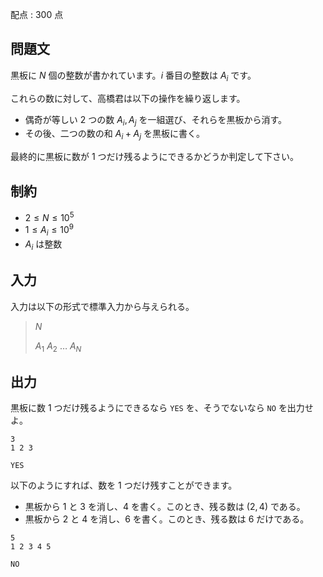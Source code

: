 配点 : $300$ 点

## 問題文

黒板に $N$ 個の整数が書かれています。$i$ 番目の整数は $A_i$ です。

これらの数に対して、高橋君は以下の操作を繰り返します。

- 偶奇が等しい $2$ つの数 $A_i,A_j$ を一組選び、それらを黒板から消す。
- その後、二つの数の和 $A_i+A_j$ を黒板に書く。

最終的に黒板に数が $1$ つだけ残るようにできるかどうか判定して下さい。

## 制約

- $2 \leq N \leq 10^5$
- $1 \leq A_i \leq 10^9$
- $A_i$ は整数

## 入力

入力は以下の形式で標準入力から与えられる。

> $N$
> 
> $A_1$ $A_2$ … $A_N$

## 出力

黒板に数 $1$ つだけ残るようにできるなら `YES` を、そうでないなら `NO` を出力せよ。

```input1
3
1 2 3
```

```output1
YES
```

以下のようにすれば、数を $1$ つだけ残すことができます。

- 黒板から $1$ と $3$ を消し、$4$ を書く。このとき、残る数は $(2,4)$ である。
- 黒板から $2$ と $4$ を消し、$6$ を書く。このとき、残る数は $6$ だけである。

```input2
5
1 2 3 4 5
```

```output2
NO
```